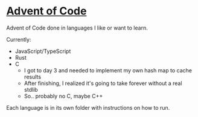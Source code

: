 # [Advent of Code](https://adventofcode.com/)

Advent of Code done in languages I like or want to learn.

Currently:

- JavaScript/TypeScript
- Rust
- C
  - I got to day 3 and needed to implement my own hash map to cache results
  - After finishing, I realized it's going to take forever without a real stdlib
  - So.. probably no C, maybe C++

Each language is in its own folder with instructions on how to run.
